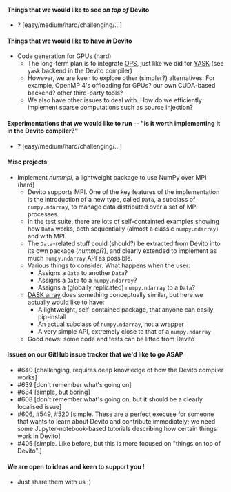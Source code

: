 #### Things that we would like to see _on top of_ Devito

* ? [easy/medium/hard/challenging/...]

#### Things that we would like to have _in_ Devito

* Code generation for GPUs (hard)
  * The long-term plan is to integrate [OPS](https://github.com/OP-DSL/OPS), just like we did for [YASK](https://github.com/intel/yask) (see `yask` backend in the Devito compiler)
  * However, we are keen to explore other (simpler?) alternatives. For example, OpenMP 4's offloading for GPUs? our own CUDA-based backend? other third-party tools?
  * We also have other issues to deal with. How do we efficiently implement sparse computations such as source injection? 


#### Experimentations that we would like to run -- "is it worth implementing it in the Devito compiler?"

* ? [easy/medium/hard/challenging/...]

#### Misc projects

* Implement _nummpi_, a lightweight package to use NumPy over MPI (hard)
  * Devito supports MPI. One of the key features of the implementation is the introduction of a new type, called `Data`, a subclass of `numpy.ndarray`, to manage data distributed over a set of MPI processes.
  * In the test suite, there are lots of self-containted examples showing how `Data` works, both sequentially (almost a classic `numpy.ndarray`) and with MPI. 
  * The `Data`-related stuff could (should?) be extracted from Devito into its own package (_nummpi_?), and clearly extended to implement as much `numpy.ndarray` API as possible.
  * Various things to consider. What happens when the user:
    * Assigns a `Data` to another `Data`?
    * Assigns a `Data` to a `numpy.ndarray`?
    * Assigns a (globally replicated) `numpy.ndarray` to a `Data`?
  * [DASK array](http://docs.dask.org/en/latest/array.html) does something conceptually similar, but here we actually would like to have:
    * A lightweight, self-contained package, that anyone can easily pip-install
    * An actual subclass of `numpy.ndarray`, not a wrapper
    * A very simple API, extremely close to that of a `numpy.ndarray`
  * Good news: some code and tests can be lifted from Devito


#### Issues on our GitHub issue tracker that we'd like to go ASAP

* #640 [challenging, requires deep knowledge of how the Devito compiler works]
* #639 [don't remember what's going on]
* #634 [simple, but boring]
* #608 [don't remember what's going on, but it should be a clearly localised issue]
* #606, #549, #520 [simple. These are a perfect execuse for someone that wants to learn about Devito and contribute immediately; we need some Jupyter-notebook-based tutorials describing how certain things work in Devito]
* #405 [simple. Like before, but this is more focused on "things on top of Devito".]


#### We are open to ideas and keen to support you !

* Just share them with us :)
